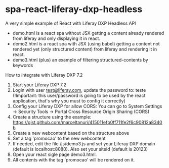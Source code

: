 # spa-react-liferay-dxp-headless

A very simple example of React with Liferay DXP Headless API

- demo.html is a react spa without JSX getting a content already rendered from liferay and only displaying it in react.
- demo2.html is a react spa with JSX (using babel) getting a content not rendered yet (only structured content) from liferay and rendering it in react.
- demo3.html (plus) an example of filtering structured-contents by keywords

How to integrate with Liferay DXP 7.2

1. Start your Liferay DXP 7.2
2. Login with user test@liferay.com, update the password to: teste (!Important: this user/password is going to be used by the react application, that's why you must to config it correctly)
3. Config your Liferay DXP for allow CORS: You can go to System Settings -> Security Tools -> Portal Cross Resource Origin Sharing (CORS)
4. Create a structure using the example: https://gist.github.com/marceltanuri/415011efb0ff711fe2f6c90812a8340b
5. Create a new webcontent based on the structure above
6. Set a tag 'promocao' to the new webcontent
7. If needed, edit the file /js/demo3.js and set your Liferay DXP domain (default is localhost:8080). Also set your siteId (default is 20123)
8. Open your react sigle page demo3.html.
9. All contents with the tag 'promocao' will be rendered on it.
